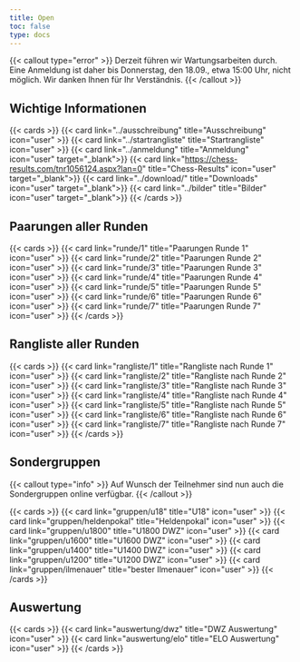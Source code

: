 ```yaml
---
title: Open
toc: false
type: docs
---
```

{{< callout type="error" >}}
Derzeit führen wir Wartungsarbeiten durch. Eine Anmeldung ist daher bis Donnerstag, den 18.09., etwa 15:00 Uhr, nicht möglich. Wir danken Ihnen für Ihr Verständnis.
{{< /callout >}}

## Wichtige Informationen

{{< cards >}}
{{< card link="../ausschreibung" title="Ausschreibung" icon="user" >}}
{{< card link="../startrangliste" title="Startrangliste" icon="user" >}}
{{< card link="../anmeldung" title="Anmeldung" icon="user" target="_blank">}}
{{< card link="https://chess-results.com/tnr1056124.aspx?lan=0" title="Chess-Results" icon="user" target="_blank">}}
{{< card link="../download/" title="Downloads" icon="user" target="_blank">}}
{{< card link="../bilder" title="Bilder" icon="user" target="_blank">}}
{{< /cards >}}

## Paarungen aller Runden

{{< cards >}}
{{< card link="runde/1" title="Paarungen Runde 1" icon="user" >}}
{{< card link="runde/2" title="Paarungen Runde 2" icon="user" >}}
{{< card link="runde/3" title="Paarungen Runde 3" icon="user" >}}
{{< card link="runde/4" title="Paarungen Runde 4" icon="user" >}}
{{< card link="runde/5" title="Paarungen Runde 5" icon="user" >}}
{{< card link="runde/6" title="Paarungen Runde 6" icon="user" >}}
{{< card link="runde/7" title="Paarungen Runde 7" icon="user" >}}
{{< /cards >}}

## Rangliste aller Runden

{{< cards >}}
{{< card link="rangliste/1" title="Rangliste nach Runde 1" icon="user" >}}
{{< card link="rangliste/2" title="Rangliste nach Runde 2" icon="user" >}}
{{< card link="rangliste/3" title="Rangliste nach Runde 3" icon="user" >}}
{{< card link="rangliste/4" title="Rangliste nach Runde 4" icon="user" >}}
{{< card link="rangliste/5" title="Rangliste nach Runde 5" icon="user" >}}
{{< card link="rangliste/6" title="Rangliste nach Runde 6" icon="user" >}}
{{< card link="rangliste/7" title="Rangliste nach Runde 7" icon="user" >}}
{{< /cards >}}

## Sondergruppen

{{< callout type="info" >}}
Auf Wunsch der Teilnehmer sind nun auch die Sondergruppen online verfügbar.
{{< /callout >}}

{{< cards >}}
{{< card link="gruppen/u18" title="U18" icon="user" >}}
{{< card link="gruppen/heldenpokal" title="Heldenpokal" icon="user" >}}
{{< card link="gruppen/u1800" title="U1800 DWZ" icon="user" >}}
{{< card link="gruppen/u1600" title="U1600 DWZ" icon="user" >}}
{{< card link="gruppen/u1400" title="U1400 DWZ" icon="user" >}}
{{< card link="gruppen/u1200" title="U1200 DWZ" icon="user" >}}
{{< card link="gruppen/ilmenauer" title="bester Ilmenauer" icon="user" >}}
{{< /cards >}}

## Auswertung

{{< cards >}}
{{< card link="auswertung/dwz" title="DWZ Auswertung" icon="user" >}}
{{< card link="auswertung/elo" title="ELO Auswertung" icon="user" >}}
{{< /cards >}}
